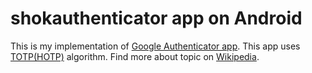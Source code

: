 # shokauthenticator app on Android
This is my implementation of [Google Authenticator app](https://github.com/google/google-authenticator-android).
This app uses [TOTP(HOTP)](https://en.wikipedia.org/wiki/Time-based_One-time_Password_Algorithm) algorithm.
Find more about topic on [Wikipedia](https://en.wikipedia.org/wiki/Google_Authenticator).
